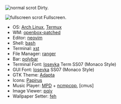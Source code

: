 ![normal scrot](https://0x0.st/s4KQ.png)
Dirty.

![fullscreen scrot](https://0x0.st/s4KS.png)
Fullscreen.

- OS: [Arch Linux], [Termux]
- WM: [openbox-patched]
- Editor: [neovim]
- Shell: [bash]
- Terminal: [xst]
- File Manager: [ranger]
- Bar: [polybar]
- Terminal Font: [Iosevka] Term SS07 (Monaco Style)
- GUI Font: [Iosevka] SS07 (Monaco Style)
- GTK Theme: [Adapta]
- Icons: [Papirus]
- Music Player: [MPD] + [ncmpcpp], [cmus]
- Image Viewer: [pqiv]
- Wallpaper Setter: [feh]

[Arch Linux]:      https://www.archlinux.org/
[Termux]:          https://termux.com/
[openbox-patched]: https://github.com/dylanaraps/openbox-patched
[neovim]:          https://neovim.io/
[bash]:            https://www.gnu.org/software/bash/
[xst]:             https://github.com/gnotclub/xst
[ranger]:          https://github.com/ranger/ranger
[polybar]:         https://github.com/jaagr/polybar
[Iosevka]:         https://github.com/be5invis/Iosevka
[Adapta]:          https://github.com/adapta-project/adapta-gtk-theme
[Papirus]:         https://github.com/PapirusDevelopmentTeam/papirus-icon-theme
[MPD]:             https://github.com/MusicPlayerDaemon/MPD
[ncmpcpp]:         https://github.com/arybczak/ncmpcpp
[pqiv]:            https://github.com/phillipberndt/pqiv
[feh]:             https://github.com/derf/feh
